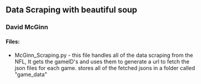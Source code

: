## Data Scraping with beautiful soup
### David McGinn

#### Files:
  * McGinn_Scraping.py - this file handles all of the data scraping from the NFL,
                         It gets the gameID's and uses them to generate a url to fetch the json files for each game.
                         stores all of the fetched jsons in a folder called "game_data"
